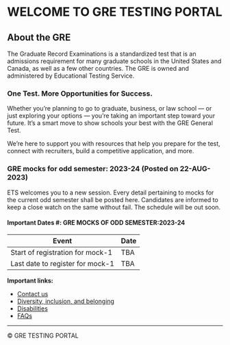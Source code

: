 # WELCOME TO GRE TESTING PORTAL

## About the GRE

The Graduate Record Examinations is a standardized test that is an admissions requirement for many graduate schools in the United States and Canada, as well as a few other countries. The GRE is owned and administered by Educational Testing Service.

### One Test. More Opportunities for Success.

Whether you’re planning to go to graduate, business, or law school — or just exploring your options — you’re taking an important step toward your future. It’s a smart move to show schools your best with the GRE General Test.

We’re here to support you with resources that help you prepare for the test, connect with recruiters, build a competitive application, and more.

### GRE mocks for odd semester: 2023-24 (Posted on 22-AUG-2023)

ETS welcomes you to a new session. Every detail pertaining to mocks for the current odd semester shall be posted here. Candidates are informed to keep a close watch on the same without fail. The schedule will be out soon.

#### Important Dates #: GRE MOCKS OF ODD SEMESTER:2023-24

| Event                              | Date |
| ---------------------------------- | ---- |
| Start of registration for mock-1   | TBA  |
| Last date to register for mock-1   | TBA  |

**Important links:**

- [Contact us](contact.html)
- [Diversity, inclusion, and belonging](diversity.html)
- [Disabilities](disabilities.html)
- [FAQs](gre-law-school-admissions-faq.pdf)

---

&copy; GRE TESTING PORTAL
